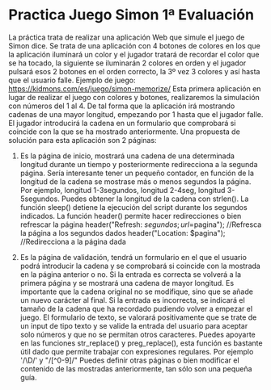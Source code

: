 # Practica Juego Simon 1ª Evaluación
La práctica trata de realizar una aplicación Web que simule el juego de Simon dice. Se trata de una aplicación con 4 botones de colores en los que la aplicación iluminará un color y el jugador tratará de recordar el color que se ha tocado, la siguiente se iluminarán 2 colores en orden y el jugador pulsará esos 2 botones en el orden correcto, la 3º vez 3 colores y así hasta que el usuario falle. 
Ejemplo de juego: https://kidmons.com/es/juego/simon-memorize/ 
Esta primera aplicación en lugar de realizar el juego con colores y botones, realizaremos la simulación con números del 1 al 4. De tal forma que la aplicación irá mostrando cadenas de una mayor longitud, empezando por 1 hasta que el jugador falle. El jugador introducirá la cadena en un formulario que comprobará si coincide con la que se ha mostrado anteriormente. 
Una propuesta de solución para esta aplicación son 2 páginas:
1.	Es la página de inicio, mostrará una cadena de una determinada longitud durante un tiempo y posteriormente redirecciona a la segunda página. 
Sería interesante tener un pequeño contador, en función de la longitud de la cadena se mostrase más o menos segundos la página. Por ejemplo, longitud 1-3segundos, longitud 2-4seg, longitud 3-5segundos.
Puedes obtener la longitud de la cadena con strlen().
La función sleep() detiene la ejecución del script durante los segundos indicados.
La función header() permite hacer redirecciones o bien refrescar la página
header("Refresh: $segundos; url=$pagina"); //Refresca la página a los segundos dados
header("Location: $pagina"); //Redirecciona a la página dada

2.	Es la página de validación, tendrá un formulario en el que el usuario podrá introducir la cadena y se comprobará si coincide con la mostrada en la página anterior o no. 
Si la entrada es correcta se volverá a la primera página y se mostrará una cadena de mayor longitud. Es importante que la cadena original no se modifique, sino que se añade un nuevo carácter al final. 
Si la entrada es incorrecta, se indicará el tamaño de la cadena que ha recordado pudiendo volver a empezar el juego. 
El formulario de texto, se valorará positivamente que se trate de un input de tipo texto y se valide la entrada del usuario para aceptar solo números y que no se permitan otros caracteres.
Puedes apoyarte en las funciones str_replace() y preg_replace(), esta función es bastante útil dado que permite trabajar con expresiones regulares. Por ejemplo '/\D/' y "/[^0-9]/"
Puedes definir otras páginas o bien modificar el contenido de las mostradas anteriormente, tan sólo son una pequeña guía. 
